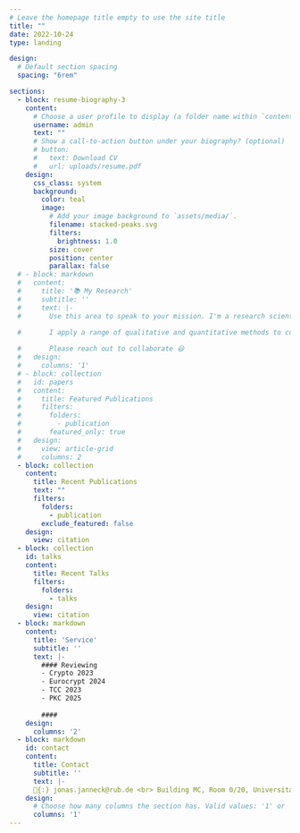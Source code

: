 ```yaml
---
# Leave the homepage title empty to use the site title
title: ""
date: 2022-10-24
type: landing

design:
  # Default section spacing
  spacing: "6rem"

sections:
  - block: resume-biography-3
    content:
      # Choose a user profile to display (a folder name within `content/authors/`)
      username: admin
      text: ""
      # Show a call-to-action button under your biography? (optional)
      # button:
      #   text: Download CV
      #   url: uploads/resume.pdf
    design:
      css_class: system
      background:
        color: teal
        image:
          # Add your image background to `assets/media/`.
          filename: stacked-peaks.svg
          filters:
            brightness: 1.0
          size: cover
          position: center
          parallax: false
  # - block: markdown
  #   content:
  #     title: '📚 My Research'
  #     subtitle: ''
  #     text: |-
  #       Use this area to speak to your mission. I'm a research scientist in the Moonshot team at DeepMind. I blog about machine learning, deep learning, and moonshots.

  #       I apply a range of qualitative and quantitative methods to comprehensively investigate the role of science and technology in the economy.
        
  #       Please reach out to collaborate 😃
  #   design:
  #     columns: '1'
  # - block: collection
  #   id: papers
  #   content:
  #     title: Featured Publications
  #     filters:
  #       folders:
  #         - publication
  #       featured_only: true
  #   design:
  #     view: article-grid
  #     columns: 2
  - block: collection
    content:
      title: Recent Publications
      text: ""
      filters:
        folders:
          - publication
        exclude_featured: false
    design:
      view: citation
  - block: collection
    id: talks
    content:
      title: Recent Talks
      filters:
        folders:
          - talks
    design:
      view: citation
  - block: markdown
    content:
      title: 'Service'
      subtitle: ''
      text: |-
        #### Reviewing
        - Crypto 2023
        - Eurocrypt 2024
        - TCC 2023
        - PKC 2025
        
        ####
    design:
      columns: '2'
  - block: markdown
    id: contact
    content:
      title: Contact
      subtitle: ''
      text: |-
      📧{:} jonas.janneck@rub.de <br> Building MC, Room 0/20, Universitatsstr. 150, 44801 Bochum
    design:
      # Choose how many columns the section has. Valid values: '1' or '2'.
      columns: '1'
---
```

